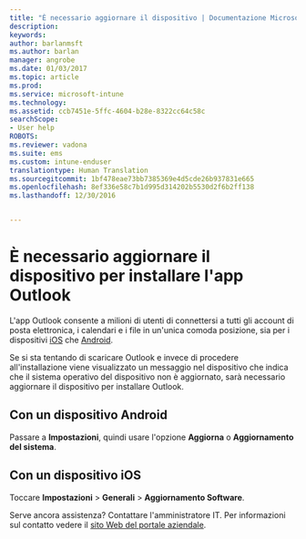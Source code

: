 ```yaml
---
title: "È necessario aggiornare il dispositivo | Documentazione Microsoft"
description: 
keywords: 
author: barlanmsft
ms.author: barlan
manager: angrobe
ms.date: 01/03/2017
ms.topic: article
ms.prod: 
ms.service: microsoft-intune
ms.technology: 
ms.assetid: ccb7451e-5ffc-4604-b28e-8322cc64c58c
searchScope:
- User help
ROBOTS: 
ms.reviewer: vadona
ms.suite: ems
ms.custom: intune-enduser
translationtype: Human Translation
ms.sourcegitcommit: 1bf478eae73bb7385369e4d5cde26b937831e665
ms.openlocfilehash: 8ef336e58c7b1d995d314202b5530d2f6b2ff138
ms.lasthandoff: 12/30/2016


---
```


# <a name="you-need-to-upgrade-your-device-to-install-the-outlook-app"></a>È necessario aggiornare il dispositivo per installare l'app Outlook

L'app Outlook consente a milioni di utenti di connettersi a tutti gli account di posta elettronica, i calendari e i file in un'unica comoda posizione, sia per i dispositivi [iOS](https://itunes.apple.com/us/app/microsoft-outlook-email-calendar/id951937596?mt=8) che [Android](https://play.google.com/store/apps/details?id=com.microsoft.office.outlook).

Se si sta tentando di scaricare Outlook e invece di procedere all'installazione viene visualizzato un messaggio nel dispositivo che indica che il sistema operativo del dispositivo non è aggiornato, sarà necessario aggiornare il dispositivo per installare Outlook.

## <a name="if-you-have-an-android-device"></a>Con un dispositivo Android
Passare a **Impostazioni**, quindi usare l'opzione **Aggiorna** o **Aggiornamento del sistema**.

## <a name="if-you-have-an-ios-device"></a>Con un dispositivo iOS
Toccare **Impostazioni** > **Generali** > **Aggiornamento Software**.

Serve ancora assistenza? Contattare l'amministratore IT. Per informazioni sul contatto vedere il [sito Web del portale aziendale](http://portal.manage.microsoft.com).

